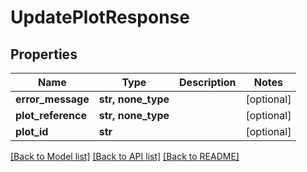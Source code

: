 # UpdatePlotResponse


## Properties
Name | Type | Description | Notes
------------ | ------------- | ------------- | -------------
**error_message** | **str, none_type** |  | [optional] 
**plot_reference** | **str, none_type** |  | [optional] 
**plot_id** | **str** |  | [optional] 

[[Back to Model list]](../README.md#documentation-for-models) [[Back to API list]](../README.md#documentation-for-api-endpoints) [[Back to README]](../README.md)


